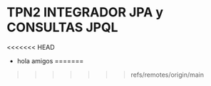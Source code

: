 # TPN2 INTEGRADOR JPA y CONSULTAS JPQL 
<<<<<<< HEAD

- hola amigos
=======
>>>>>>> refs/remotes/origin/main

